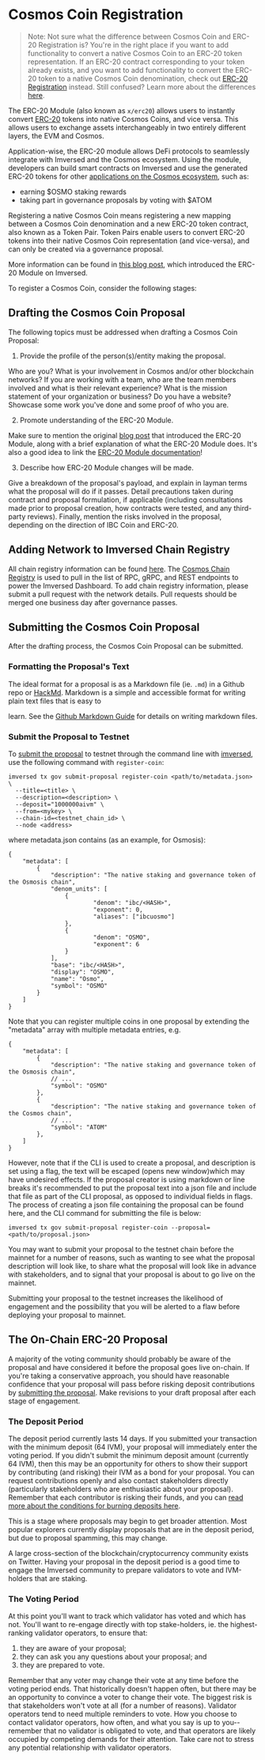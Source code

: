 # Cosmos Coin Registration

> Note: Not sure what the difference between Cosmos Coin and ERC-20 Registration is? You're in the right place if you want to add functionality to convert a native Cosmos Coin to an ERC-20 token representation. If an ERC-20 contract corresponding to your token already exists, and you want to add functionality to convert the ERC-20 token to a native Cosmos Coin denomination, check out [ERC-20 Registration](https://docs.imversed.com/developers/guides/erc20_registration.html) instead. Still confused? Learn more about the differences [here](https://docs.imversed.com/x/erc20/spec/01_concepts.html).

The ERC-20 Module (also known as `x/erc20`) allows users to instantly convert [ERC-20](https://ethereum.org/en/developers/docs/standards/tokens/erc-20) tokens into native Cosmos Coins, and vice versa. This allows users to exchange assets interchangeably in two entirely different layers, the EVM and Cosmos.

Application-wise, the ERC-20 module allows DeFi protocols to seamlessly integrate with Imversed and the Cosmos ecosystem. Using the module, developers can build smart contracts on Imversed and use the generated ERC-20 tokens for other [applications on the Cosmos ecosystem](https://mapofzones.com/), such as:

* earning $OSMO staking rewards
* taking part in governance proposals by voting with $ATOM

Registering a native Cosmos Coin means registering a new mapping between a Cosmos Coin denomination and a new ERC-20 token contract, also known as a Token Pair. Token Pairs enable users to convert ERC-20 tokens into their native Cosmos Coin representation (and vice-versa), and can only be created via a governance proposal.

More information can be found in [this blog post](https://medium.com/imversed/introducing-imversed-erc20-module-f40a61e05273), which introduced the ERC-20 Module on Imversed.

To register a Cosmos Coin, consider the following stages:

## Drafting the Cosmos Coin Proposal
The following topics must be addressed when drafting a Cosmos Coin Proposal:

1. Provide the profile of the person(s)/entity making the proposal.

Who are you? What is your involvement in Cosmos and/or other blockchain networks? If you are working with a team, who are the team members involved and what is their relevant experience? What is the mission statement of your organization or business? Do you have a website? Showcase some work you've done and some proof of who you are.

2. Promote understanding of the ERC-20 Module.

Make sure to mention the original [blog post](https://medium.com/imversed/introducing-imversed-erc20-module-f40a61e05273) that introduced the ERC-20 Module, along with a brief explanation of what the ERC-20 Module does. It's also a good idea to link the [ERC-20 Module documentation](https://docs.imversed.com/modules/erc20/)!

3. Describe how ERC-20 Module changes will be made.

Give a breakdown of the proposal's payload, and explain in layman terms what the proposal will do if it passes. Detail precautions taken during contract and proposal formulation, if applicable (including consultations made prior to proposal creation, how contracts were tested, and any third-party reviews). Finally, mention the risks involved in the proposal, depending on the direction of IBC Coin and ERC-20.

## Adding Network to Imversed Chain Registry
All chain registry information can be found [here](https://github.com/imversed/chain-token-registry). The [Cosmos Chain Registry](https://github.com/cosmos/chain-registry) is used to pull in the list of RPC, gRPC, and REST endpoints to power the Imversed Dashboard. To add chain registry information, please submit a pull request with the network details. Pull requests should be merged one business day after governance passes.

## Submitting the Cosmos Coin Proposal
After the drafting process, the Cosmos Coin Proposal can be submitted.

### Formatting the Proposal's Text
The ideal format for a proposal is as a Markdown file (ie. `.md`) in a Github repo or [HackMd](https://hackmd.io/). Markdown is a simple and accessible format for writing plain text files that is easy to

learn. See the [Github Markdown Guide](https://docs.github.com/en/get-started/writing-on-github/getting-started-with-writing-and-formatting-on-github/basic-writing-and-formatting-syntax) for details on writing markdown files.

### Submit the Proposal to Testnet
To [submit the proposal](https://docs.imversed.com/users/governance/submitting.html) to testnet through the command line with [imversed](https://docs.imversed.com/users/governance/submitting.html), use the following command with `register-coin`:

```text
imversed tx gov submit-proposal register-coin <path/to/metadata.json> \
  --title=<title> \
  --description=<description> \
  --deposit="1000000aivm" \
  --from=<mykey> \
  --chain-id=<testnet_chain_id> \
  --node <address>
```

where metadata.json contains (as an example, for Osmosis):

```text
{
    "metadata": [
        {
			"description": "The native staking and governance token of the Osmosis chain",
			"denom_units": [
				{
						"denom": "ibc/<HASH>",
						"exponent": 0,
						"aliases": ["ibcuosmo"]
				},
				{
						"denom": "OSMO",
						"exponent": 6
				}
			],
			"base": "ibc/<HASH>",
			"display": "OSMO",
			"name": "Osmo",
			"symbol": "OSMO"
		}
	]
}
```
Note that you can register multiple coins in one proposal by extending the "metadata" array with multiple metadata entries, e.g.

```text
{
    "metadata": [
        {
			"description": "The native staking and governance token of the Osmosis chain",
            // ...
   			"symbol": "OSMO"
		},
        {
			"description": "The native staking and governance token of the Cosmos chain",
            // ...
   			"symbol": "ATOM"
		},
	]
}
```

However, note that if the CLI is used to create a proposal, and description is set using a flag, the text will be escaped (opens new window)which may have undesired effects. If the proposal creator is using markdown or line breaks it's recommended to put the proposal text into a json file and include that file as part of the CLI proposal, as opposed to individual fields in flags. The process of creating a json file containing the proposal can be found here, and the CLI command for submitting the file is below:

```text
imversed tx gov submit-proposal register-coin --proposal=<path/to/proposal.json>
```

You may want to submit your proposal to the testnet chain before the mainnet for a number of reasons, such as wanting to see what the proposal description will look like, to share what the proposal will look like in advance with stakeholders, and to signal that your proposal is about to go live on the mainnet.

Submitting your proposal to the testnet increases the likelihood of engagement and the possibility that you will be alerted to a flaw before deploying your proposal to mainnet.

## The On-Chain ERC-20 Proposal

A majority of the voting community should probably be aware of the proposal and have considered it before the proposal goes live on-chain. If you're taking a conservative approach, you should have reasonable confidence that your proposal will pass before risking deposit contributions by [submitting the proposal](https://docs.imversed.com/users/governance/submitting.html). Make revisions to your draft proposal after each stage of engagement.

### The Deposit Period
The deposit period currently lasts 14 days. If you submitted your transaction with the minimum deposit (64 IVM), your proposal will immediately enter the voting period. If you didn't submit the minimum deposit amount (currently 64 IVM), then this may be an opportunity for others to show their support by contributing (and risking) their IVM as a bond for your proposal. You can request contributions openly and also contact stakeholders directly (particularly stakeholders who are enthusiastic about your proposal). Remember that each contributor is risking their funds, and you can [read more about the conditions for burning deposits here](https://docs.imversed.com/users/governance/process.html#burned-deposits).

This is a stage where proposals may begin to get broader attention. Most popular explorers currently display proposals that are in the deposit period, but due to proposal spamming, this may change.

A large cross-section of the blockchain/cryptocurrency community exists on Twitter. Having your proposal in the deposit period is a good time to engage the Imversed community to prepare validators to vote and IVM-holders that are staking.

### The Voting Period
At this point you'll want to track which validator has voted and which has not. You'll want to re-engage directly with top stake-holders, ie. the highest-ranking validator operators, to ensure that:

1. they are aware of your proposal;
2. they can ask you any questions about your proposal; and
3. they are prepared to vote.
   
Remember that any voter may change their vote at any time before the voting period ends. That historically doesn't happen often, but there may be an opportunity to convince a voter to change their vote. The biggest risk is that stakeholders won't vote at all (for a number of reasons). Validator operators tend to need multiple reminders to vote. How you choose to contact validator operators, how often, and what you say is up to you--remember that no validator is obligated to vote, and that operators are likely occupied by competing demands for their attention. Take care not to stress any potential relationship with validator operators.
